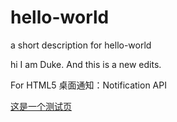 # hello-world
a short description for hello-world

hi I am Duke. And this is a new edits.

For HTML5 桌面通知：Notification API

 [这是一个测试页](https://shercohome.github.io/hello-world/t.html) 
